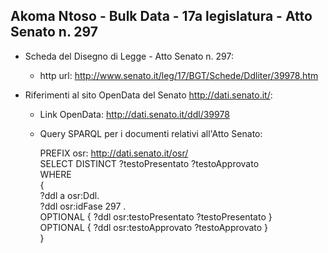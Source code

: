 ## Akoma Ntoso - Bulk Data - 17a legislatura - Atto Senato n. 297 ##

* Scheda del Disegno di Legge - Atto Senato n. 297:
	* http url: http://www.senato.it/leg/17/BGT/Schede/Ddliter/39978.htm

* Riferimenti al sito OpenData del Senato http://dati.senato.it/:
	* Link OpenData: http://dati.senato.it/ddl/39978
	* Query SPARQL per i documenti relativi all'Atto Senato:

        PREFIX osr: <http://dati.senato.it/osr/>  
		SELECT DISTINCT ?testoPresentato ?testoApprovato  
		WHERE  
		{  
		    ?ddl a osr:Ddl.  
		    ?ddl osr:idFase 297 .  
		    OPTIONAL { ?ddl osr:testoPresentato ?testoPresentato }  
		    OPTIONAL { ?ddl osr:testoApprovato ?testoApprovato }  
		}
		